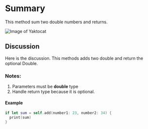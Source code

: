 # Summary #

This method sum two double numbers and returns.

![Image of Yaktocat](https://octodex.github.com/images/yaktocat.png)

## Discussion ##
Here is the discussion. This methods adds two double and return the optional Double.

### Notes: ###
1. Parameters must be **double** type
2. Handle return type because it is optional.

#### Example ####
```swift
if let sum = self.add(number1: 23, number2: 34) {
  print(sum)
}
```
